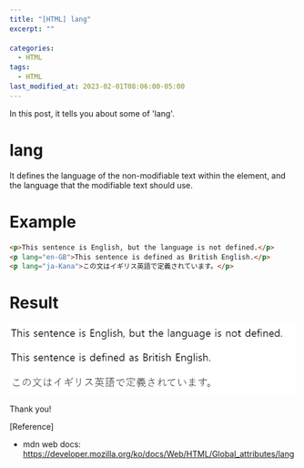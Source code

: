 ```yaml
---
title: "[HTML] lang"
excerpt: ""

categories:
  - HTML
tags:
  - HTML
last_modified_at: 2023-02-01T08:06:00-05:00
---
```


In this post, it tells you about some of 'lang'.

# lang

It defines the language of the non-modifiable text within the element, and the language that the modifiable text should use.

# Example

```html
<p>This sentence is English, but the language is not defined.</p>
<p lang="en-GB">This sentence is defined as British English.</p>
<p lang="ja-Kana">この文はイギリス英語で定義されています。</p>
```

# Result

![html-lang-ex](/assets/img/html-lang-ex.PNG)

Thank you!

[Reference]

- mdn web docs: <https://developer.mozilla.org/ko/docs/Web/HTML/Global_attributes/lang>
